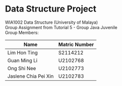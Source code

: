 # Data Structure Project
WIA1002 Data Structure (University of Malaya)  
Group Assignment from Tutorial 5 - Group Java Juvenile  
Group Members:   

|          Name          | Matric Number |
| ---------------------- | ------------- |
| Lim Hon Ting           | S2114212      |
| Guan Ming Li           | U2102768      |
| Ong Shi Nee            | U2102773      |
| Jaslene Chia Pei Xin   | U2102783      |
